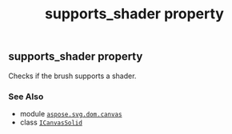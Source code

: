 ﻿---
title: supports_shader property
second_title: Aspose.SVG for Python via .NET API References
description: 
type: docs
weight: 50
url: /python-net/aspose.svg.dom.canvas/icanvassolid/supports_shader/
is_root: false
---

## supports_shader property


Checks if the brush supports a shader.

### See Also
* module [`aspose.svg.dom.canvas`](../../)
* class [`ICanvasSolid`](/svg/python-net/aspose.svg.dom.canvas/icanvassolid)
